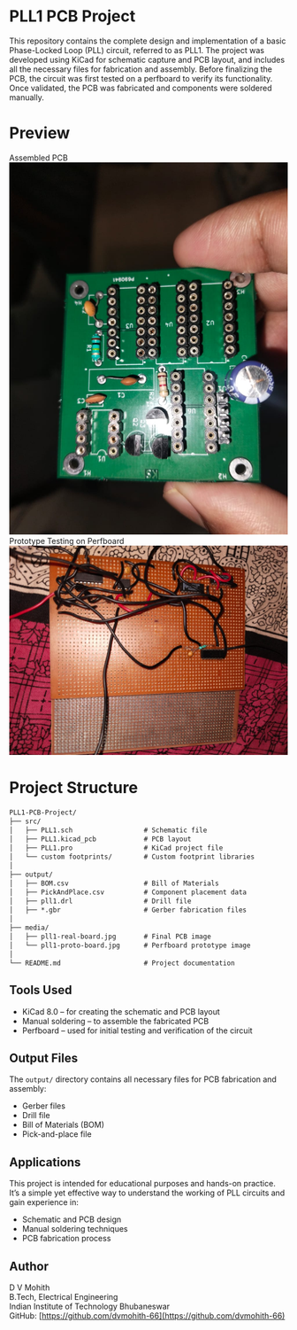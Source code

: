 # PLL1 PCB Project

This repository contains the complete design and implementation of a basic Phase-Locked Loop (PLL) circuit, referred to as PLL1. The project was developed using KiCad for schematic capture and PCB layout, and includes all the necessary files for fabrication and assembly.
Before finalizing the PCB, the circuit was first tested on a perfboard to verify its functionality. Once validated, the PCB was fabricated and components were soldered manually.

# Preview
Assembled PCB
[![Assembled PCB](media/pll1-real-board.jpg)](media/pll1-real-board.jpg)
Prototype Testing on Perfboard
[![Prototype Testing](media/pll1-proto-board.jpg)](media/pll1-proto-board.jpg)

# Project Structure
```
PLL1-PCB-Project/
├── src/
│   ├── PLL1.sch                  # Schematic file
│   ├── PLL1.kicad_pcb            # PCB layout
│   ├── PLL1.pro                  # KiCad project file
│   └── custom footprints/        # Custom footprint libraries
│
├── output/
│   ├── BOM.csv                   # Bill of Materials
│   ├── PickAndPlace.csv          # Component placement data
│   ├── pll1.drl                  # Drill file
│   ├── *.gbr                     # Gerber fabrication files
│
├── media/
│   ├── pll1-real-board.jpg       # Final PCB image
│   └── pll1-proto-board.jpg      # Perfboard prototype image
│
└── README.md                     # Project documentation
```

## Tools Used

* KiCad 8.0 – for creating the schematic and PCB layout
* Manual soldering – to assemble the fabricated PCB
* Perfboard – used for initial testing and verification of the circuit

## Output Files

The `output/` directory contains all necessary files for PCB fabrication and assembly:

* Gerber files
* Drill file
* Bill of Materials (BOM)
* Pick-and-place file

## Applications

This project is intended for educational purposes and hands-on practice. It’s a simple yet effective way to understand the working of PLL circuits and gain experience in:

* Schematic and PCB design
* Manual soldering techniques
* PCB fabrication process

## Author

D V Mohith                                                                                                                                                                                                           
B.Tech, Electrical Engineering                                                                                                                                                                                       
Indian Institute of Technology Bhubaneswar                                                                                                                                                                           
GitHub: [https://github.com/dvmohith-66](https://github.com/dvmohith-66)




